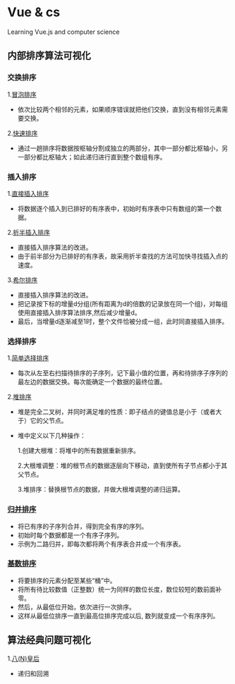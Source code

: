 # Vue & cs
Learning Vue.js and computer science

## 内部排序算法可视化

### 交换排序
1.[冒泡排序](https://hummingg.github.io/Vue/BubbleSortVisualized.html)
  - 依次比较两个相邻的元素，如果顺序错误就把他们交换，直到没有相邻元素需要交换。
  
2.[快速排序](https://hummingg.github.io/Vue/QuickSortVisualized.html)
  - 通过一趟排序将数据按枢轴分割成独立的两部分，其中一部分都比枢轴小，另一部分都比枢轴大；如此递归进行直到整个数组有序。

### 插入排序
1.[直接插入排序](https://hummingg.github.io/Vue/InsertSortVisualized.html)
  - 将数据逐个插入到已排好的有序表中，初始时有序表中只有数组的第一个数据。
  
2.[折半插入排序](https://hummingg.github.io/Vue/BinaryInsertSortVisualized.html)
  - 直接插入排序算法的改进。
  - 由于前半部分为已排好的有序表，故采用折半查找的方法可加快寻找插入点的速度。
  
3.[希尔排序](https://hummingg.github.io/Vue/ShellSortVisualized.html)
  - 直接插入排序算法的改进。
  - 把记录按下标的增量d分组(所有距离为d的倍数的记录放在同一个组)，对每组使用直接插入排序算法排序,然后减少增量d。
  - 最后，当增量d逐渐减至1时，整个文件恰被分成一组，此时同直接插入排序。

### 选择排序
1.[简单选择排序](https://hummingg.github.io/Vue/SelectSortVisualized.html)
  - 每次从左至右扫描待排序的子序列，记下最小值的位置，再和待排序子序列的最左边的数据交换。每次能确定一个数据的最终位置。
  
2.[堆排序](https://hummingg.github.io/Vue/HeapSortVisualized.html)
  - 堆是完全二叉树，并同时满足堆的性质：即子结点的键值总是小于（或者大于）它的父节点。
  - 堆中定义以下几种操作：
  
    1.创建大根堆：将堆中的所有数据重新排序。
    
    2.大根堆调整：堆的根节点的数据逐层向下移动，直到使所有子节点都小于其父节点。
    
    3.堆排序：替换根节点的数据，并做大根堆调整的递归运算。

### [归并排序](https://hummingg.github.io/Vue/MergeSortVisualized.html)
  - 将已有序的子序列合并，得到完全有序的序列。
  - 初始时每个数据都是一个有序子序列。
  - 示例为二路归并，即每次都将两个有序表合并成一个有序表。
### [基数排序](https://hummingg.github.io/Vue/RadixSortVisualized.html)
  - 将要排序的元素分配至某些“桶”中。
  - 将所有待比较数值（正整数）统一为同样的数位长度，数位较短的数前面补零。
  - 然后，从最低位开始，依次进行一次排序。
  - 这样从最低位排序一直到最高位排序完成以后, 数列就变成一个有序序列。

## 算法经典问题可视化
1.[八(N)皇后](https://hummingg.github.io/Vue/Problems/QueensVisualized.html)
  - 递归和回溯
